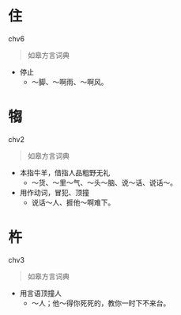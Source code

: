 # 住
chv6
> 如皋方言词典
- 停止
  - ～脚、～啊雨、～啊风。

# 犓
chv2
> 如皋方言词典
- 本指牛羊，借指人品粗野无礼
  - ～货、～里～气、～头～脑、说～话、说话～。
- 用作动词，冒犯、顶撞
  - 说话～人、捱他～啊难下。

# 杵
chv3
> 如皋方言词典
- 用言语顶撞人
  - ～人；他～得你死死的，教你一时下不来台。
